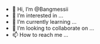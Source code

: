 - 👋 Hi, I’m @Bangmessii
- 👀 I’m interested in ...
- 🌱 I’m currently learning ...
- 💞️ I’m looking to collaborate on ...
- 📫 How to reach me ...

<!---
Bangmessii/Bangmessii is a ✨ special ✨ repository because its `README.md` (this file) appears on your GitHub profile.
You can click the Preview link to take a look at your changes.
--->
